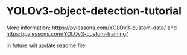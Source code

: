 # YOLOv3-object-detection-tutorial

More information:
https://pylessons.com/YOLOv3-custom-data/
and
https://pylessons.com/YOLOv3-custom-training/

In future will update readme file
